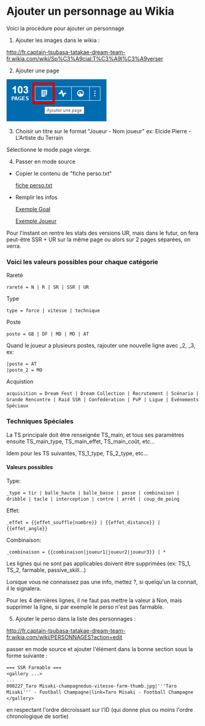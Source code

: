 # Ajouter un personnage au Wikia

Voici la procédure pour ajouter un personnage

1. Ajouter les images dans le wikia :

http://fr.captain-tsubasa-tatakae-dream-team-fr.wikia.com/wiki/Sp%C3%A9cial:T%C3%A9l%C3%A9verser

2. Ajouter une page

![Ajouter une page](doc/ajouter%20page.png)

3. Choisir un titre sur le format "Joueur - Nom joueur"
ex: Elcide Pierre - L'Artiste du Terrain

Sélectionne le mode page vierge.

4. Passer en mode source

- Copier le contenu de "fiche perso.txt"

    [fiche perso.txt](doc/fiche%20perso.txt)

- Remplir les infos

    [Exemple Goal](doc/0000XX_Goal.txt)

    [Exemple Joueur](doc/0000XX_Joueur.txt)

Pour l'instant on rentre les stats des versions UR, mais dans le futur, on fera peut-être SSR + UR sur la même page ou alors sur 2 pages séparées, on verra.

### Voici les valeurs possibles pour chaque catégorie

Rareté
```
rareté = N | R | SR | SSR | UR
```

Type
```
type = force | vitesse | technique
```

Poste

```
poste = GB | DF | MD | MO | AT
```
Quand le joueur a plusieurs postes, rajouter une nouvelle ligne avec _2, _3, ex:
```
|poste = AT
|poste_2 = MO
```

Acquistion
```
acquisition = Dream Fest | Dream Collection | Recrutement | Scénario | Grande Rencontre | Raid SSR | Confédération | PvP | Ligue | Evénements Spéciaux
```

### Techniques Spéciales
La TS principale doit être renseignée TS_main, et tous ses paramètres ensuite TS_main_type, TS_main_effet, TS_main_coût, etc...

Idem pour les TS suivantes, TS_1_type, TS_2_type, etc...

#### Valeurs possibles

Type:
```
_type = tir | balle_haute | balle_basse | passe | combinaison | dribble | tacle | interception | contre | arrêt | coup_de_poing
```

Effet:
```
_effet = {{effet_souffle|nombre}} | {{effet_distance}} | {{effet_angle}}
```

Combinaison:
```
_combinaison = {{combinaison|joueur1|joueur2|joueur3}} | *
```

Les lignes qui ne sont pas applicables doivent être supprimées (ex: TS_1, TS_2, farmable, passive_skill...)

Lorsque vous ne connaissez pas une info, mettez ?, si quelqu'un la connait, il le signalera.

Pour les 4 dernières lignes, il ne faut pas mettre la valeur à Non, mais supprimer la ligne, si par exemple le perso n'est pas farmable.


5. Ajouter le perso dans la liste des personnages :

http://fr.captain-tsubasa-tatakae-dream-team-fr.wikia.com/wiki/PERSONNAGES?action=edit

passer en mode source et ajouter l'élément dans la bonne section sous la forme suivante :

```
=== SSR Farmable ===
<gallery ...>
...
000227_Taro Misaki-champagneduo-vitesse-farm-thumb.jpg|'''Taro Misaki''' - Football Champagne|link=Taro Misaki - Football Champagne
</gallery>
```

en respectant l'ordre décroissant sur l'ID (qui donne plus ou moins l'ordre chronologique de sortie)

